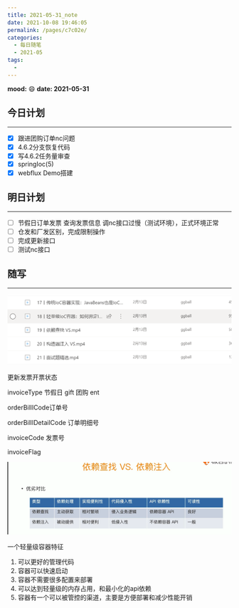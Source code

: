 ```yaml
---
title: 2021-05-31_note
date: 2021-10-08 19:46:05
permalink: /pages/c7c02e/
categories:
  - 每日随笔
  - 2021-05
tags:
  - 
---
```

**mood:** :smile:  																		**date: 2021-05-31**  
## 今日计划  
------


- [x]  跟进团购订单nc问题
- [x] 4.6.2分支恢复代码
- [x] 写4.6.2任务量审查
- [x] springIoc(5)
- [x] webflux Demo搭建
## 明日计划  
------
- [ ]  节假日订单发票 查询发票信息 调nc接口过慢（测试环境），正式环境正常
- [ ]  仓发和厂发区别，完成限制操作
- [ ]  完成更新接口
- [ ]  测试nc接口
## 随写 
------

![image-20210531001109067](2021-05-31_note.assets/image-20210531001109067.png)

更新发票开票状态

invoiceType 节假日 gift 团购 ent

orderBillICode订单号

orderBillIDetailCode 订单明细号

invoiceCode 发票号

invoiceFlag 



![image-20210531192021410](2021-05-31_note.assets/image-20210531192021410.png)

 一个轻量级容器特征

1. 可以更好的管理代码
2. 容器可以快速启动
3. 容器不需要很多配置来部署
4. 可以达到轻量级的内存占用，和最小化的api依赖
5. 容器有一个可以被管控的渠道，主要是方便部署和减少性能开销